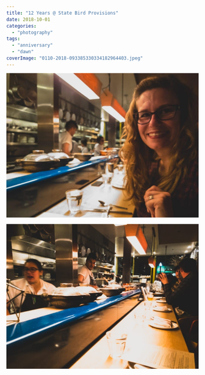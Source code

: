 ```yaml
---
title: "12 Years @ State Bird Provisions"
date: 2018-10-01
categories: 
  - "photography"
tags: 
  - "anniversary"
  - "dawn"
coverImage: "0110-2018-093385330334182964403.jpeg"
---
```


![](images/0110-2018-093385330334182964403-1024x767.jpeg)

![](images/0110-2018-090921730369546587670-1024x767.jpeg)
